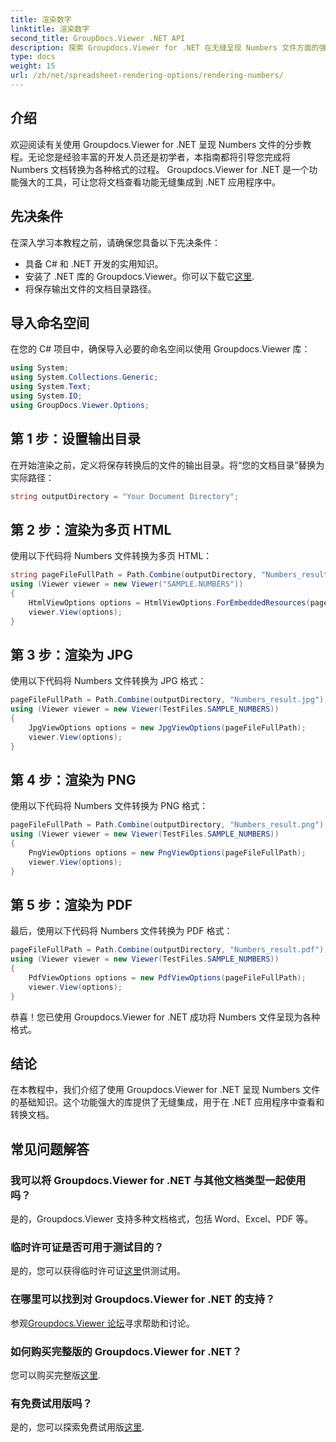 ```yaml
---
title: 渲染数字
linktitle: 渲染数字
second_title: GroupDocs.Viewer .NET API
description: 探索 Groupdocs.Viewer for .NET 在无缝呈现 Numbers 文件方面的强大功能。轻松转换为 HTML、JPG、PNG 和 PDF。
type: docs
weight: 15
url: /zh/net/spreadsheet-rendering-options/rendering-numbers/
---
```

## 介绍
欢迎阅读有关使用 Groupdocs.Viewer for .NET 呈现 Numbers 文件的分步教程。无论您是经验丰富的开发人员还是初学者，本指南都将引导您完成将 Numbers 文档转换为各种格式的过程。 Groupdocs.Viewer for .NET 是一个功能强大的工具，可让您将文档查看功能无缝集成到 .NET 应用程序中。
## 先决条件
在深入学习本教程之前，请确保您具备以下先决条件：
- 具备 C# 和 .NET 开发的实用知识。
- 安装了 .NET 库的 Groupdocs.Viewer。你可以下载它[这里](https://releases.groupdocs.com/viewer/net/).
- 将保存输出文件的文档目录路径。
## 导入命名空间
在您的 C# 项目中，确保导入必要的命名空间以使用 Groupdocs.Viewer 库：
```csharp
using System;
using System.Collections.Generic;
using System.Text;
using System.IO;
using GroupDocs.Viewer.Options;
```
## 第 1 步：设置输出目录
在开始渲染之前，定义将保存转换后的文件的输出目录。将“您的文档目录”替换为实际路径：
```csharp
string outputDirectory = "Your Document Directory";
```
## 第 2 步：渲染为多页 HTML
使用以下代码将 Numbers 文件转换为多页 HTML：
```csharp
string pageFileFullPath = Path.Combine(outputDirectory, "Numbers_result.html");
using (Viewer viewer = new Viewer("SAMPLE.NUMBERS"))
{
    HtmlViewOptions options = HtmlViewOptions.ForEmbeddedResources(pageFileFullPath);
    viewer.View(options);
}
```
## 第 3 步：渲染为 JPG
使用以下代码将 Numbers 文件转换为 JPG 格式：
```csharp
pageFileFullPath = Path.Combine(outputDirectory, "Numbers_result.jpg");
using (Viewer viewer = new Viewer(TestFiles.SAMPLE_NUMBERS))
{
    JpgViewOptions options = new JpgViewOptions(pageFileFullPath);
    viewer.View(options);
}
```
## 第 4 步：渲染为 PNG
使用以下代码将 Numbers 文件转换为 PNG 格式：
```csharp
pageFileFullPath = Path.Combine(outputDirectory, "Numbers_result.png");
using (Viewer viewer = new Viewer(TestFiles.SAMPLE_NUMBERS))
{
    PngViewOptions options = new PngViewOptions(pageFileFullPath);
    viewer.View(options);
}
```
## 第 5 步：渲染为 PDF
最后，使用以下代码将 Numbers 文件转换为 PDF 格式：
```csharp
pageFileFullPath = Path.Combine(outputDirectory, "Numbers_result.pdf");
using (Viewer viewer = new Viewer(TestFiles.SAMPLE_NUMBERS))
{
    PdfViewOptions options = new PdfViewOptions(pageFileFullPath);
    viewer.View(options);
}
```
恭喜！您已使用 Groupdocs.Viewer for .NET 成功将 Numbers 文件呈现为各种格式。
## 结论
在本教程中，我们介绍了使用 Groupdocs.Viewer for .NET 呈现 Numbers 文件的基础知识。这个功能强大的库提供了无缝集成，用于在 .NET 应用程序中查看和转换文档。
## 常见问题解答
### 我可以将 Groupdocs.Viewer for .NET 与其他文档类型一起使用吗？
是的，Groupdocs.Viewer 支持多种文档格式，包括 Word、Excel、PDF 等。
### 临时许可证是否可用于测试目的？
是的，您可以获得临时许可证[这里](https://purchase.groupdocs.com/temporary-license/)供测试用。
### 在哪里可以找到对 Groupdocs.Viewer for .NET 的支持？
参观[Groupdocs.Viewer 论坛](https://forum.groupdocs.com/c/viewer/9)寻求帮助和讨论。
### 如何购买完整版的 Groupdocs.Viewer for .NET？
您可以购买完整版[这里](https://purchase.groupdocs.com/buy).
### 有免费试用版吗？
是的，您可以探索免费试用版[这里](https://releases.groupdocs.com/).